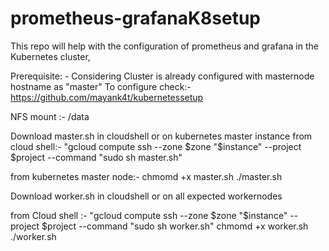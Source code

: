 # prometheus-grafanaK8setup

This repo will help with the configuration of prometheus and grafana in the Kubernetes cluster, 

Prerequisite: -
Considering Cluster is already configured with masternode hostname as "master"
To configure check:- https://github.com/mayank4t/kubernetessetup

NFS mount :- /data

Download master.sh in cloudshell or on kubernetes master instance
from cloud shell:-
"gcloud compute ssh --zone $zone "$instance"  --project $project --command "sudo sh master.sh" 

from kubernetes master node:-
chmomd +x master.sh
./master.sh

Download worker.sh in cloudshell or on all expected workernodes

from Cloud shell :-
"gcloud compute ssh --zone $zone "$instance"  --project $project --command "sudo sh worker.sh" 
chmomd +x worker.sh
./worker.sh

